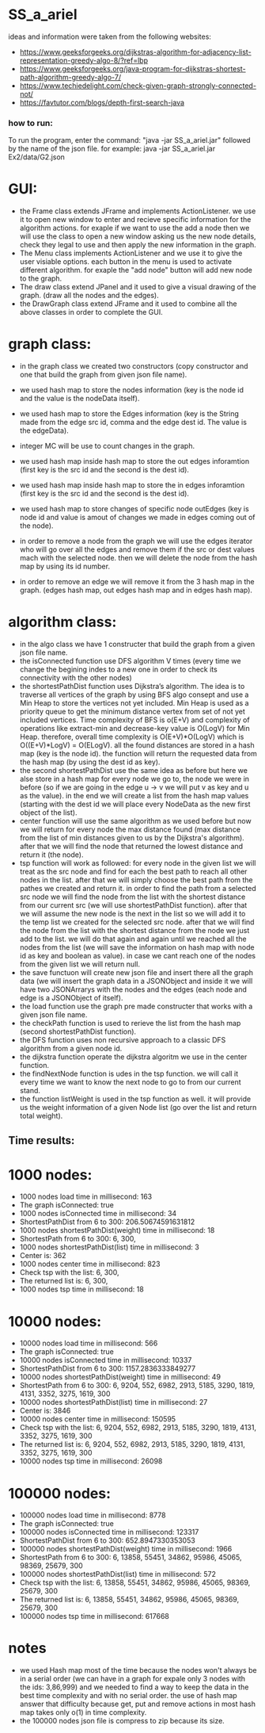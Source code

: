 # SS_a_ariel

ideas and information were taken from the following websites:
* https://www.geeksforgeeks.org/dijkstras-algorithm-for-adjacency-list-representation-greedy-algo-8/?ref=lbp
* https://www.geeksforgeeks.org/java-program-for-dijkstras-shortest-path-algorithm-greedy-algo-7/
* https://www.techiedelight.com/check-given-graph-strongly-connected-not/
* https://favtutor.com/blogs/depth-first-search-java


### how to run:
To run the program, enter the command: "java -jar SS_a_ariel.jar" followed by the name of the json file. for example: java -jar SS_a_ariel.jar Ex2/data/G2.json 

# GUI:
* the Frame class extends JFrame and implements ActionListener. we use it to open new window to enter and recieve specific information for the algorithm actions. for exaple if we want to use the add a node then we will use the class to open a new window asking us the new node details, check they legal to use and then apply the new information in the graph.
* The Menu class implements ActionListener and we use it to give the user visiable options. each button in the menu is used to activate different algorithm. for exaple the "add node" button will add new node to the graph.
* The draw class extend JPanel and it used to give a visual drawing of the graph. (draw all the nodes and the edges).
* the DrawGraph class extend JFrame and it used to combine all the above classes in order to complete the GUI.

# graph class:
* in the graph class we created two constructors (copy constructor and one that build the graph from given json file name).
* we used hash map to store the nodes information (key is the node id and the value is the nodeData itself).
* we used hash map to store the Edges information (key is the String made from the edge src id, comma and the edge dest id. The value is the edgeData).
* integer MC will be use to count changes in the graph.
* we used hash map inside hash map to store the out edges inforamtion (first key is the src id and the second is the dest id).
* we used hash map inside hash map to store the in edges inforamtion (first key is the src id and the second is the dest id).
* we used hash map to store changes of specific node outEdges (key is node id and value is amout of changes we made in edges coming out of the node).

* in order to remove a node from the graph we will use the edges iterator who will go over all the edges and remove them if the src or dest values mach with the selected node.
then we will delete the node from the hash map by using its id number.

* in order to remove an edge we will remove it from the 3 hash map in the graph. (edges hash map, out edges hash map and in edges hash map).


# algorithm class:
* in the algo class we have 1 constructer that build the graph from a given json file name.
* the isConnected function use DFS algorithm V times (every time we change the begining indes to a new one in order to check its connectivity with the other nodes)
* the shortestPathDist function uses Dijkstra’s algorithm. The idea is to traverse all vertices of the graph by using BFS algo consept and use a Min Heap to store the vertices not yet included. Min Heap is used as a priority queue to get the minimum distance vertex from set of not yet included vertices. Time complexity of BFS is o(E+V) and complexity of operations like extract-min and decrease-key value is O(LogV) for Min Heap. therefore, overall time complexity is O(E+V)*O(LogV) which is O((E+V)*LogV) = O(ELogV). all the found distances are stored in a hash map (key is the node id). the function will return the requested data from the hash map (by using the dest id as key).
* the second shortestPathDist use the same idea as before but here we alse store in a hash map for every node we go to, the node we were in before (so if we are going in the edge u -> v we will put v as key and u as the value). in the end we will create a list from the hash map values (starting with the dest id we will place every NodeData as the new first object of the list).
* center function will use the same algorithm as we used before but now we will return for every node the max distance found (max distance from the list of min distances given to us by the Dijkstra's algorithm). after that we will find the node that returned the lowest distance and return it (the node).
* tsp function will work as followed: for every node in the given list we will treat as the src node and find for each the best path to reach all other nodes in the list. after that we will simply choose the best path from the pathes we created and return it.
in order to find the path from a selected src node we will find the node from the list with the shortest distance from our current src (we will use shortestPathDist function).
after that we will assume the new node is the next in the list so we will add it to the temp list we created for the selected src node. after that we will find the node from the list with the shortest distance from the node we just add to the list. we will do that again and again until we reached all the nodes from the list (we will save the information on hash map with node id as key and boolean as value). 
in case we cant reach one of the nodes from the given list we will return null.
* the save functuon will create new json file and insert there all the graph data (we will insert the graph data in a JSONObject and inside it we will have two JSONArrarys with the nodes and the edges (each node and edge is a JSONObject of itself).
* the load function use the graph pre made constructer that works with a given json file name.
* the checkPath function is used to rerieve the list from the hash map (second shortestPathDist function).
* the DFS function uses non recursive approach to a classic DFS algorithm from a given node id.
* the dijkstra function operate the dijkstra algoritm we use in the center function.
* the findNextNode function is udes in the tsp function. we will call it every time we want to know the next node to go to from our current stand.
* the function listWeight is used in the tsp function as well. it will provide us the weight information of a given Node list (go over the list and return total weight).



## Time results:

# 1000 nodes:

- 1000 nodes load time in millisecond: 163
- The graph isConnected: true
- 1000 nodes isConnected time in millisecond: 34
- ShortestPathDist from 6 to 300: 206.50674591631812
- 1000 nodes shortestPathDist(weight) time in millisecond: 18
- ShortestPath from 6 to 300: 6, 300, 
- 1000 nodes shortestPathDist(list) time in millisecond: 3
- Center is: 362
- 1000 nodes center time in millisecond: 823
- Check tsp with the list: 6, 300, 
- The returned list is: 6, 300, 
- 1000 nodes tsp time in millisecond: 18



# 10000 nodes:

- 10000 nodes load time in millisecond: 566
- The graph isConnected: true
- 10000 nodes isConnected time in millisecond: 10337
- ShortestPathDist from 6 to 300: 1157.2836333849277
- 10000 nodes shortestPathDist(weight) time in millisecond: 49
- ShortestPath from 6 to 300: 6, 9204, 552, 6982, 2913, 5185, 3290, 1819, 4131, 3352, 3275, 1619, 300
- 10000 nodes shortestPathDist(list) time in millisecond: 27
- Center is: 3846
- 10000 nodes center time in millisecond: 150595
- Check tsp with the list: 6, 9204, 552, 6982, 2913, 5185, 3290, 1819, 4131, 3352, 3275, 1619, 300
- The returned list is: 6, 9204, 552, 6982, 2913, 5185, 3290, 1819, 4131, 3352, 3275, 1619, 300
- 10000 nodes tsp time in millisecond: 26098



# 100000 nodes:

- 100000 nodes load time in millisecond: 8778
- The graph isConnected: true
- 100000 nodes isConnected time in millisecond: 123317
- ShortestPathDist from 6 to 300: 652.8947330353053
- 100000 nodes shortestPathDist(weight) time in millisecond: 1966
- ShortestPath from 6 to 300: 6, 13858, 55451, 34862, 95986, 45065, 98369, 25679, 300
- 100000 nodes shortestPathDist(list) time in millisecond: 572
- Check tsp with the list: 6, 13858, 55451, 34862, 95986, 45065, 98369, 25679, 300
- The returned list is: 6, 13858, 55451, 34862, 95986, 45065, 98369, 25679, 300
- 100000 nodes tsp time in millisecond: 617668




# notes
* we used Hash map most of the time because the nodes won't always be in a serial order (we can have in a graph for expale only 3 nodes with the ids: 3,86,999) and we needed to find a way to keep the data in the best time complexity and with no serial order. the use of hash map answer that difficulty because get, put and remove actions in most hash map takes only o(1) in time complexity.
* the 100000 nodes json file is compress to zip because its size.

